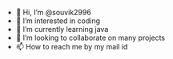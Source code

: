 - 👋 Hi, I’m @souvik2996
- 👀 I’m interested in coding
- 🌱 I’m currently learning java
- 💞️ I’m looking to collaborate on many projects
- 📫 How to reach me by my mail id

<!---
souvik2996/souvik2996 is a ✨ special ✨ repository because its `README.md` (this file) appears on your GitHub profile.
You can click the Preview link to take a look at your changes.
--->
